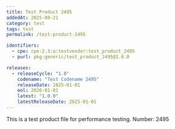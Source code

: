 ```yaml
---
title: Test Product 2495
addedAt: 2025-08-21
category: test
tags: test
permalink: /test-product-2495

identifiers:
  - cpe: cpe:2.3:a:testvendor:test_product_2495
  - purl: pkg:generic/test_product_2495@1.0.0

releases:
  - releaseCycle: "1.0"
    codename: "Test Codename 2495"
    releaseDate: 2025-01-01
    eol: 2026-01-01
    latest: "1.0.0"
    latestReleaseDate: 2025-01-01
---
```


This is a test product file for performance testing. Number: 2495
